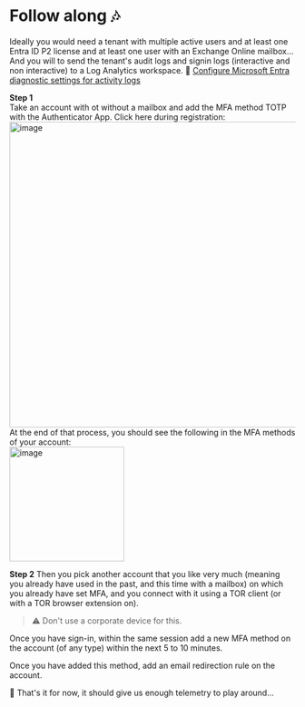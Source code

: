 # Follow along 🎶

Ideally you would need a tenant with multiple active users and at least one Entra ID P2 license and at least one user with an Exchange Online mailbox... And you will to send the tenant's audit logs and signin logs (interactive and non interactive) to a Log Analytics workspace. 🔗 [Configure Microsoft Entra diagnostic settings for activity logs](https://learn.microsoft.com/en-us/entra/identity/monitoring-health/howto-configure-diagnostic-settings)   

**Step 1**    
Take an account with ot without a mailbox and add the MFA method TOTP with the Authenticator App. Click here during registration: <img width="539" alt="image" src="https://github.com/user-attachments/assets/ba5f91fc-e8a8-4a14-aa98-81899e7770d1" />    
At the end of that process, you should see the following in the MFA methods of your account:    
<img width="202" alt="image" src="https://github.com/user-attachments/assets/13bedbc9-b02a-466e-80fd-c4377d9926da" />    

**Step 2**
Then you pick another account that you like very much (meaning you already have used in the past, and this time with a mailbox) on which you already have set MFA, and you connect with it using a TOR client (or with a TOR browser extension on).

> ⚠️ Don't use a corporate device for this.

Once you have sign-in, within the same session add a new MFA method on the account (of any type) within the next 5 to 10 minutes.

Once you have added this method, add an email redirection rule on the account.

🎉 That's it for now, it should give us enough telemetry to play around... 

